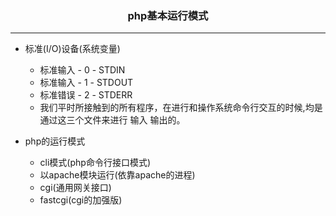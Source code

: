 ### <center>php基本运行模式</center>

---

* 标准(I/O)设备(系统变量)
	* 标准输入 - 0 - STDIN
	* 标准输入 - 1 - STDOUT
	* 标准错误 - 2 - STDERR
	* 我们平时所接触到的所有程序，在进行和操作系统命令行交互的时候,均是通过这三个文件来进行 输入 输出的。
	
* php的运行模式
	* cli模式(php命令行接口模式)
	* 以apache模块运行(依靠apache的进程)
	* cgi(通用网关接口)
	* fastcgi(cgi的加强版)
		